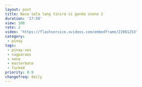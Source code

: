 ```yaml
---
layout: post
title: Nasa sala lang tinira si ganda scene 2
duration: '17:58'
view: 108
rate: 2
video: 'https://flashservice.xvideos.com/embedframe/21981253'
category: 
 - pinay
tags: 
 - pinay-sex
 - nagparaos
 - nene
 - masterbate
 - fucked
priority: 0.9
changefreq: daily
---
```

